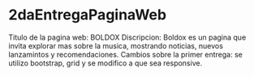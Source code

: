 # 2daEntregaPaginaWeb
Titulo de la pagina web: BOLDOX
Discripcion: Boldox es un pagina que invita explorar mas sobre la musica, mostrando noticias, nuevos lanzamintos y recomendaciones.
Cambios sobre la primer entrega: se utilizo bootstrap, grid y se modifico a que sea responsive.

